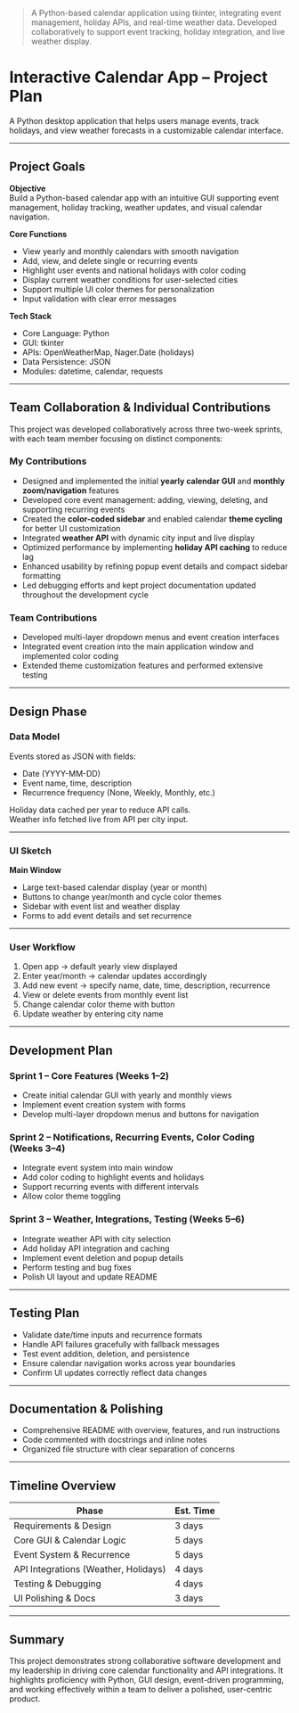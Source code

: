 
> A Python-based calendar application using tkinter, integrating event management, holiday APIs, and real-time weather data.
> Developed collaboratively to support event tracking, holiday integration, and live weather display.

# Interactive Calendar App – Project Plan

A Python desktop application that helps users manage events, track holidays, and view weather forecasts in a customizable calendar interface.

---

## Project Goals

**Objective**  
Build a Python-based calendar app with an intuitive GUI supporting event management, holiday tracking, weather updates, and visual calendar navigation.

**Core Functions**

- View yearly and monthly calendars with smooth navigation
- Add, view, and delete single or recurring events
- Highlight user events and national holidays with color coding
- Display current weather conditions for user-selected cities
- Support multiple UI color themes for personalization
- Input validation with clear error messages

**Tech Stack**

- Core Language: Python
- GUI: tkinter
- APIs: OpenWeatherMap, Nager.Date (holidays)
- Data Persistence: JSON
- Modules: datetime, calendar, requests

---

## Team Collaboration & Individual Contributions

This project was developed collaboratively across three two-week sprints, with each team member focusing on distinct components:

### My Contributions

- Designed and implemented the initial **yearly calendar GUI** and **monthly zoom/navigation** features  
- Developed core event management: adding, viewing, deleting, and supporting recurring events  
- Created the **color-coded sidebar** and enabled calendar **theme cycling** for better UI customization  
- Integrated **weather API** with dynamic city input and live display  
- Optimized performance by implementing **holiday API caching** to reduce lag  
- Enhanced usability by refining popup event details and compact sidebar formatting  
- Led debugging efforts and kept project documentation updated throughout the development cycle

### Team Contributions

- Developed multi-layer dropdown menus and event creation interfaces  
- Integrated event creation into the main application window and implemented color coding  
- Extended theme customization features and performed extensive testing

---

## Design Phase

### Data Model

Events stored as JSON with fields:

- Date (YYYY-MM-DD)
- Event name, time, description
- Recurrence frequency (None, Weekly, Monthly, etc.)

Holiday data cached per year to reduce API calls.  
Weather info fetched live from API per city input.

---

### UI Sketch

**Main Window**

- Large text-based calendar display (year or month)
- Buttons to change year/month and cycle color themes
- Sidebar with event list and weather display
- Forms to add event details and set recurrence

---

### User Workflow

1. Open app → default yearly view displayed  
2. Enter year/month → calendar updates accordingly  
3. Add new event → specify name, date, time, description, recurrence  
4. View or delete events from monthly event list  
5. Change calendar color theme with button  
6. Update weather by entering city name  

---

## Development Plan

### Sprint 1 – Core Features (Weeks 1–2)

- Create initial calendar GUI with yearly and monthly views  
- Implement event creation system with forms  
- Develop multi-layer dropdown menus and buttons for navigation  

### Sprint 2 – Notifications, Recurring Events, Color Coding (Weeks 3–4)

- Integrate event system into main window  
- Add color coding to highlight events and holidays  
- Support recurring events with different intervals  
- Allow color theme toggling  

### Sprint 3 – Weather, Integrations, Testing (Weeks 5–6)

- Integrate weather API with city selection  
- Add holiday API integration and caching  
- Implement event deletion and popup details  
- Perform testing and bug fixes  
- Polish UI layout and update README  

---

## Testing Plan

- Validate date/time inputs and recurrence formats  
- Handle API failures gracefully with fallback messages  
- Test event addition, deletion, and persistence  
- Ensure calendar navigation works across year boundaries  
- Confirm UI updates correctly reflect data changes  

---

## Documentation & Polishing

- Comprehensive README with overview, features, and run instructions  
- Code commented with docstrings and inline notes  
- Organized file structure with clear separation of concerns  

---

## Timeline Overview

| Phase                                | Est. Time |
| ------------------------------------ | --------- |
| Requirements & Design                | 3 days    |
| Core GUI & Calendar Logic            | 5 days    |
| Event System & Recurrence            | 5 days    |
| API Integrations (Weather, Holidays) | 4 days    |
| Testing & Debugging                  | 4 days    |
| UI Polishing & Docs                  | 3 days    |

---

## Summary

This project demonstrates strong collaborative software development and my leadership in driving core calendar functionality and API integrations. It highlights proficiency with Python, GUI design, event-driven programming, and working effectively within a team to deliver a polished, user-centric product.

